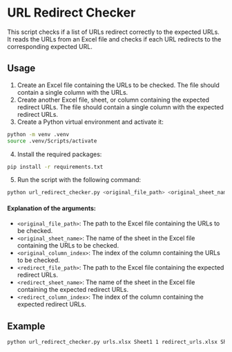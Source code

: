 # URL Redirect Checker

This script checks if a list of URLs redirect correctly to the expected URLs.
It reads the URLs from an Excel file and checks if each URL redirects to the
corresponding expected URL.


## Usage
1. Create an Excel file containing the URLs to be checked. The file should
    contain a single column with the URLs.
2. Create another Excel file, sheet, or column containing the expected
    redirect URLs. The file should contain a single column with the expected
    redirect URLs.
3. Create a Python virtual environment and activate it:
        
```bash
python -m venv .venv
source .venv/Scripts/activate
```


4. Install the required packages:
    
```bash
pip install -r requirements.txt
```
    
5. Run the script with the following command:

```bash
python url_redirect_checker.py <original_file_path> <original_sheet_name> <original_column_index> <redirect_file_path> <redirect_sheet_name> <redirect_column_index>
```
#### Explanation of the arguments:
- `<original_file_path>`: The path to the Excel file containing the URLs to be checked.
- `<original_sheet_name>`: The name of the sheet in the Excel file containing the URLs to be checked.
- `<original_column_index>`: The index of the column containing the URLs to be checked.
- `<redirect_file_path>`: The path to the Excel file containing the expected redirect URLs.
- `<redirect_sheet_name>`: The name of the sheet in the Excel file containing the expected redirect URLs.
- `<redirect_column_index>`: The index of the column containing the expected redirect URLs.

## Example
    
```bash
python url_redirect_checker.py urls.xlsx Sheet1 1 redirect_urls.xlsx Sheet1 2
```
